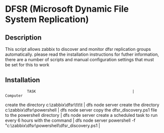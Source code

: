 # DFSR (Microsoft Dynamic File System Replication)
## Description
This script allows zabbix to discover and monitor dfsr replication groups automatically. please read the installation instructions 
for futher information, there are a number of scripts and manual configuration settings that must be set for this to work

## Installation
              TASK                                            |    Computer
create the directory c:\zabbix\dfsr\t\t\t                     | dfs node server
create the directory c:\zabbix\dfsr\powershell                | dfs node server
copy the dfsr_discovery.ps1 file to the powershell directory  | dfs node server
create a scheduled task to run every 6 hours with the command | dfs node server
powershell -f "c:\zabbix\dfsr\powershell\dfsr_discovery.ps1   | 


